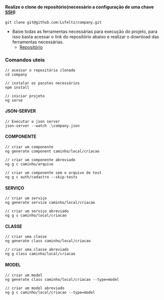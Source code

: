 
#### Realize o clone do repositório(necessário a configuração de uma chave [SSH](https://www.youtube.com/watch?v=B4p5P3UlD6I))


```
git clone git@github.com:Lufeltz/company.git
```
* Baixe todas as ferramentas necessárias para execução do projeto, para isso basta acessar o link do repositório abaixo e realizar o download das ferramentas necessárias.
    * [Repositório](https://github.com/Lufeltz/lol?tab=readme-ov-file#antes-de-executar-o-projeto-%C3%A9-necess%C3%A1rio-o-download-de-algumas-ferramentas) 


### Comandos uteis
```
// acessar o repositório clonado
cd company
```
```
// instalar os pacotes necessários
npm install
```
```
// iniciar projeto
ng serve
```
#### JSON-SERVER
```
// Executar o json server
json-server --watch .\company.json
```
#### COMPONENTE

```
// criar um componente
ng generate component caminho/local/criacao
```
```
// criar um componente abreviado
ng g c caminho/arquivo
```
```
// criar um componente sem o arquivo de test
ng g c auth/cadastro --skip-tests
```

#### SERVIÇO
```
// criar um serviço
ng generate service caminho/local/criacao
```
```
// criar um serviço abreviado
ng g s caminho/local/criacao
```
#### CLASSE

```
// criar uma classe
ng generate class caminho/local/criacao
```
```
// criar uma classe abreviado
ng g class caminho/local/criacao
```

#### MODEL
```
// criar um model
ng generate class caminho/local/criacao --type=model
```
```
// criar um model abreviado
ng g c caminho/local/criacao --type=model
```